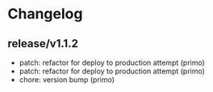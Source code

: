 # Changelog

## release/v1.1.2
* patch: refactor for deploy to production attempt (primo)
* patch: refactor for deploy to production attempt (primo)
* chore: version bump (primo)
